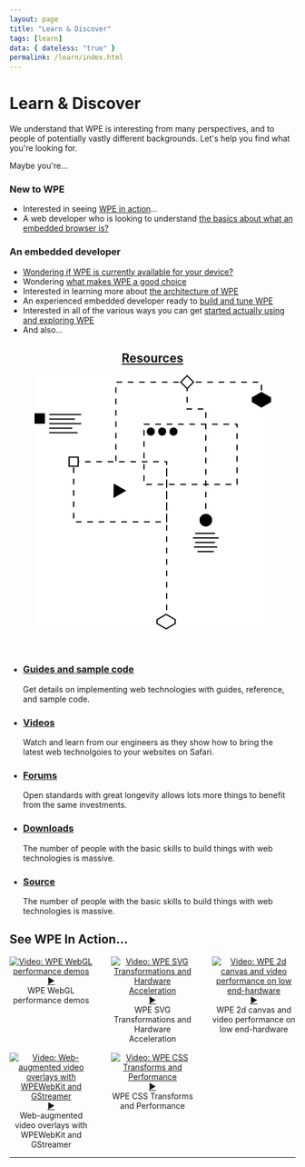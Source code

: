 ```yaml
---
layout: page
title: "Learn & Discover"
tags: [learn]
data: { dateless: "true" }
permalink: /learn/index.html
--- 
```


# Learn & Discover

We understand that WPE is interesting from many perspectives, and to people of potentially vastly different backgrounds. Let's help you find what you're looking for.

Maybe you're...

### New to WPE

* Interested in seeing [WPE in action](#wpe-in-action)…
* A web developer who is looking to understand [the basics about what an embedded browser is?](what-is-embedded.html)

### An embedded developer

* [Wondering if WPE is currently available for your device?](/about/supported-hardware.html)
* Wondering [what makes WPE a good choice](/about/a-good-choice.html)
* Interested in learning more about [the architecture of WPE](/about/architecture.html)
* An experienced embedded developer ready to [build and tune WPE](/about/build-and-tune.html)
* Interested in all of the various ways you can get [started actually using and exploring WPE](explore-wpe.html)
* And also…

<section class="resources">

<header>
<h2><a href="">Resources</a></h2>
<img src="/assets/img/illustration-resources.svg" alt="" class="decoration">
</header>

<div>
<ul class="gallery c5">
<li>
<h3><a href="">Guides and sample code</a></h3>
<p>Get details on implementing web technologies with guides, reference, and sample code.</p>
</li>
<li>
<h3><a href="">Videos</a></h3>
<p>Watch and learn from our engineers as they show how to bring the latest web technolgoies to your websites on Safari.</p>
</li>
<li>
<h3><a href="">Forums</a></h3>
<p>Open standards with great longevity allows lots more things to benefit from the same investments.</p>
</li>
<li>
<h3><a href="">Downloads</a></h3>
<p>The number of people with the basic skills to build things with web technologies is massive.</p>
</li>
<li>
<h3><a href="">Source</a></h3>
<p>The number of people with the basic skills to build things with web technologies is massive.</p>
</li>
</ul>
</div>
</section>


## See WPE In Action...
<div class="container text-center my-auto" style="display:grid;grid-template-columns: 1fr 1fr 1fr;justify-items:center;grid-gap: 1rem 2rem;text-align: center;" id="wpe-in-action">
	<div class="item">
  		<lazy-youtube hash="bg6yCx7VdPY" title="WPE WebGL performance demos">
			<div>
				<a href="https://www.youtube-nocookie.com/embed/bg6yCx7VdPY?autoplay=1"><img src="https://img.youtube.com/vi/bg6yCx7VdPY/hqdefault.jpg" alt="Video: WPE WebGL performance demos"><span>▶</span></a>
				<div>WPE WebGL performance demos</div>
			</div>
		</lazy-youtube>
	</div>
	<div class="item">
		<lazy-youtube hash="Nz2Y8HGdZDE" title="WPE SVG Transformations and Hardware Acceleration">
	  		<div>
	  			<a href="https://www.youtube-nocookie.com/embed/Nz2Y8HGdZDE?autoplay=1"><img src="https://img.youtube.com/vi/Nz2Y8HGdZDE/hqdefault.jpg" alt="Video: WPE SVG Transformations and Hardware Acceleration"><span>▶</span></a>
				<div>WPE SVG Transformations and Hardware Acceleration</div>
			</div>
		</lazy-youtube>
	</div>
	<div class="item">
  		<lazy-youtube hash="_X_23cb8l6o" title="WPE 2d canvas and video performance on low end-hardware">
  			<div>
  				<a href="https://www.youtube-nocookie.com/embed/_X_23cb8l6o?autoplay=1"><img src="https://img.youtube.com/vi/_X_23cb8l6o/hqdefault.jpg" alt="Video: WPE 2d canvas and video performance on low end-hardware"><span>▶</span></a>
  				<div>WPE 2d canvas and video performance on low end-hardware</div>
			</div>
		</lazy-youtube>
	</div>
	<div class="item">
  		<lazy-youtube hash="QNZJYOuVGiE" title="Web-augmented video overlays with WPEWebKit and GStreamer">
			<div>
				<a href="https://www.youtube-nocookie.com/embed/QNZJYOuVGiE?autoplay=1"><img src="https://img.youtube.com/vi/QNZJYOuVGiE/hqdefault.jpg" alt="Video: Web-augmented video overlays with WPEWebKit and GStreamer"><span>▶</span></a>
				<div>Web-augmented video overlays with WPEWebKit and GStreamer</div>
			</div>
		</lazy-youtube>
	</div>
	<div class="item">
  		<lazy-youtube hash="0L8Fv7sswSk" title="WPE CSS Transforms and Performance">
			<div>
				<a href="https://www.youtube-nocookie.com/embed/0L8Fv7sswSk?autoplay=1"><img src="https://img.youtube.com/vi/0L8Fv7sswSk/hqdefault.jpg" alt="Video: WPE CSS Transforms and Performance"><span>▶</span></a>
				<div>WPE CSS Transforms and Performance</div>
			</div>
		</lazy-youtube>
	</div>
</div>

---
